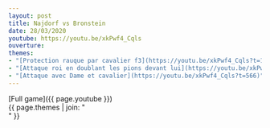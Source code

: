 ```yaml
---
layout: post
title: Najdorf vs Bronstein
date: 28/03/2020
youtube: https://youtu.be/xkPwf4_Cqls
ouverture:  
themes:
- "[Protection rauque par cavalier f3](https://youtu.be/xkPwf4_Cqls?t=138)"
- "[Attaque roi en doublant les pions devant lui](https://youtu.be/xkPwf4_Cqls?t=485)"
- "[Attaque avec Dame et cavalier](https://youtu.be/xkPwf4_Cqls?t=566)"
---
```


[Full game]({{ page.youtube }})  
{{ page.themes | join: " <br> " }}
